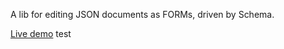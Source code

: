 A lib for editing JSON documents as FORMs, driven by Schema.

[Live demo](https://ibm.github.io/diesel-json-form/)
test
